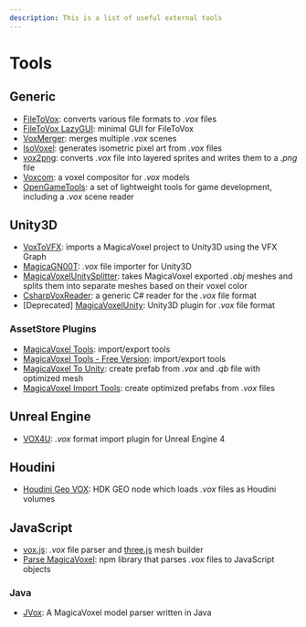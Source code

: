 ```yaml
---
description: This is a list of useful external tools
---
```


# Tools

## Generic

* [FileToVox](https://github.com/Zarbuz/FileToVox): converts various file formats to _.vox_ files
* [FileToVox LazyGUI](https://github.com/patrikroy/FileToVox-LazyGUI): minimal GUI for FileToVox
* [VoxMerger](https://github.com/Zarbuz/VoxMerger): merges multiple _.vox_ scenes
* [IsoVoxel](https://github.com/tommyettinger/IsoVoxel): generates isometric pixel art from _.vox_ files
* [vox2png](https://github.com/jemisa/vox2png): converts _.vox_ file into layered sprites and writes them to a _.png_ file
* [Voxcom](https://github.com/larvalabs/voxcom): a voxel compositor for _.vox_ models
* [OpenGameTools](https://github.com/jpaver/opengametools): a set of lightweight tools for game development, including a _.vox_ scene reader

## Unity3D

*  [VoxToVFX](https://github.com/Zarbuz/VoxToVFX): imports a MagicaVoxel project to Unity3D using the VFX Graph
* [MagicaGN00T](https://github.com/pszpiczakowski/MagicaGN00T): _.vox_ file importer for Unity3D
* [MagicaVoxelUnitySplitter](https://github.com/tkeene/MagicaVoxelUnitySplitter): takes MagicaVoxel exported _.obj_ meshes and splits them into separate meshes based on their voxel color
*  [CsharpVoxReader](https://github.com/barraudf/CsharpVoxReader): a generic C\# reader for the _.vox_ file format
* \[Deprecated\] [MagicaVoxelUnity](https://github.com/darkfall/MagicaVoxelUnity): Unity3D plugin for _.vox_ file format

### AssetStore Plugins

* [MagicaVoxel Tools](https://assetstore.unity.com/packages/tools/utilities/magicavoxel-tools-131046?aid=1011lHJn): import/export tools
* [MagicaVoxel Tools - Free Version](https://assetstore.unity.com/packages/tools/utilities/magicavoxel-tools-free-146116?aid=1011lHJn): import/export tools
* [MagicaVoxel To Unity](https://assetstore.unity.com/packages/tools/modeling/magicavoxel-to-unity-63336?aid=1011lHJn): create prefab from _.vox_ and _.qb_ file with optimized mesh
* [MagicaVoxel Import Tools](https://assetstore.unity.com/packages/tools/modeling/magicavoxel-import-tools-143489?aid=1011lHJn): create optimized prefabs from _.vox_ files

## Unreal Engine

* [VOX4U](https://github.com/mik14a/VOX4U): _.vox_ format import plugin for Unreal Engine 4

## Houdini

* [Houdini Geo VOX](https://github.com/ttvd/houdini-geo-vox): HDK GEO node which loads _.vox_ files as Houdini volumes

## JavaScript

* [vox.js](http://github.dev7.jp/vox.js/): _.vox_ file parser and [three.js](https://threejs.org/) mesh builder
* [Parse MagicaVoxel](https://github.com/kevzettler/parse-magica-voxel): npm library that parses _.vox_ files to JavaScript objects

### Java

* [JVox](https://github.com/Lignum/JVox): A MagicaVoxel model parser written in Java



